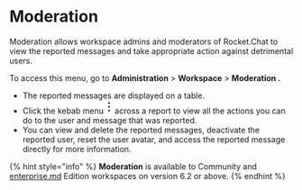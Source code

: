 # Moderation

Moderation allows workspace admins and moderators of Rocket.Chat to view the reported messages and take appropriate action against detrimental users.

To access this menu, go to **Administration** > **Workspace** > **Moderation .**

* The reported messages are displayed on a table.
* Click the kebab menu <img src="../../.gitbook/assets/image (1) (2).png" alt="" data-size="line"> across a report to view all the actions you can do to the user and message that was reported.
* You can view and delete the reported messages, deactivate the reported user, reset the user avatar, and access the reported message directly for more information.&#x20;

{% hint style="info" %}
**Moderation** is available to Community and [enterprise.md](settings/enterprise.md "mention") Edition workspaces on version 6.2 or above.
{% endhint %}
